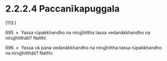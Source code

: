 

# 2.2.2.4 Paccanīkapuggala





(113.)

695\. »  Yassa rūpakkhandho na nirujjhittha tassa vedanākkhandho na nirujjhitthāti? Natthi.

696\. «  Yassa vā pana vedanākkhandho na nirujjhittha tassa rūpakkhandho na nirujjhitthāti? Natthi.



